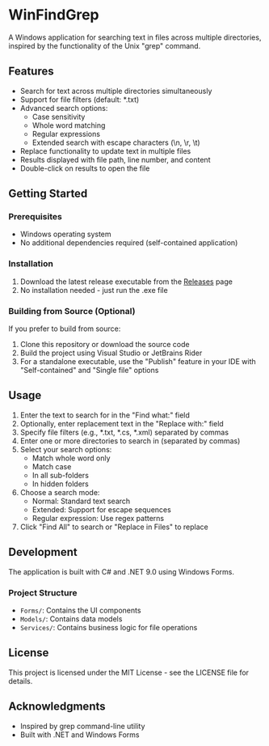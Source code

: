 # WinFindGrep

A Windows application for searching text in files across multiple directories, inspired by the functionality of the Unix "grep" command.

## Features

- Search for text across multiple directories simultaneously
- Support for file filters (default: *.txt)
- Advanced search options:
  - Case sensitivity
  - Whole word matching
  - Regular expressions
  - Extended search with escape characters (\n, \r, \t)
- Replace functionality to update text in multiple files
- Results displayed with file path, line number, and content
- Double-click on results to open the file

## Getting Started

### Prerequisites

- Windows operating system
- No additional dependencies required (self-contained application)

### Installation

1. Download the latest release executable from the [Releases](https://github.com/valginer0/WinFindGrep/releases) page
2. No installation needed - just run the .exe file

### Building from Source (Optional)

If you prefer to build from source:
1. Clone this repository or download the source code
2. Build the project using Visual Studio or JetBrains Rider
3. For a standalone executable, use the "Publish" feature in your IDE with "Self-contained" and "Single file" options

## Usage

1. Enter the text to search for in the "Find what:" field
2. Optionally, enter replacement text in the "Replace with:" field
3. Specify file filters (e.g., *.txt, *.cs, *.xml) separated by commas
4. Enter one or more directories to search in (separated by commas)
5. Select your search options:
   - Match whole word only
   - Match case
   - In all sub-folders
   - In hidden folders
6. Choose a search mode:
   - Normal: Standard text search
   - Extended: Support for escape sequences
   - Regular expression: Use regex patterns
7. Click "Find All" to search or "Replace in Files" to replace

## Development

The application is built with C# and .NET 9.0 using Windows Forms.

### Project Structure

- `Forms/`: Contains the UI components
- `Models/`: Contains data models
- `Services/`: Contains business logic for file operations

## License

This project is licensed under the MIT License - see the LICENSE file for details.

## Acknowledgments

- Inspired by grep command-line utility
- Built with .NET and Windows Forms
